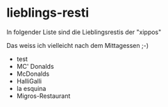 # lieblings-resti

In folgender Liste sind die Lieblingsrestis der "xippos"

Das weiss ich vielleicht nach dem Mittagessen ;-) 

- test
- MC' Donalds
- McDonalds
- HalliGalli
- la esquina
- Migros-Restaurant
